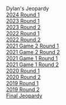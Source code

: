 <h>Dylan's Jeopardy</h>
<br><a href="https://dylanmc789.github.io/Jeopardy/jeopardy-2024-round1.html">2024 Round 1</a>
<br><a href="https://dylanmc789.github.io/Jeopardy/jeopardy-2023-round1.html">2023 Round 1</a>
<br><a href="https://dylanmc789.github.io/Jeopardy/jeopardy-2023-round2.html">2023 Round 2</a>
<br><a href="https://dylanmc789.github.io/Jeopardy/jeopardy-2022-round1.html">2022 Round 1</a>
<br><a href="https://dylanmc789.github.io/Jeopardy/jeopardy-2022-round2.html">2022 Round 2</a>
<br><a href="https://dylanmc789.github.io/Jeopardy/jeopardy-2021-2-round1.html">2021 Game 2 Round 1</a>
<br><a href="https://dylanmc789.github.io/Jeopardy/jeopardy-2021-2-round2.html">2021 Game 2 Round 2</a>
<br><a href="https://dylanmc789.github.io/Jeopardy/jeopardy-2021-round1.html">2021 Game 1 Round 1</a>
<br><a href="https://dylanmc789.github.io/Jeopardy/jeopardy-2021-round2.html">2021 Game 1 Round 2</a>
<br><a href="https://dylanmc789.github.io/Jeopardy/jeopardy-2020-round1.html">2020 Round 1</a>
<br><a href="https://dylanmc789.github.io/Jeopardy/jeopardy-2020-round2.html">2020 Round 2</a>
<br><a href="https://dylanmc789.github.io/Jeopardy/jeopardy-2019-round1.html">2019 Round 1</a>
<br><a href="https://dylanmc789.github.io/Jeopardy/jeopardy-2019-round2.html">2019 Round 2</a>
<br><a href="https://dylanmc789.github.io/Jeopardy/final-jeopardy.html">Final Jeopardy</a>
